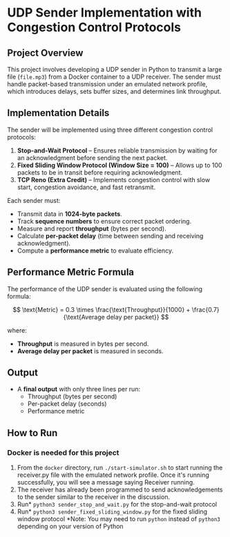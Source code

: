 # UDP Sender Implementation with Congestion Control Protocols

## Project Overview
This project involves developing a UDP sender in Python to transmit a large file (`file.mp3`) from a Docker container to a UDP receiver. The sender must handle packet-based transmission under an emulated network profile, which introduces delays, sets buffer sizes, and determines link throughput.

## Implementation Details
The sender will be implemented using three different congestion control protocols:

1. **Stop-and-Wait Protocol** – Ensures reliable transmission by waiting for an acknowledgment before sending the next packet.  
2. **Fixed Sliding Window Protocol (Window Size = 100)** – Allows up to 100 packets to be in transit before requiring acknowledgment.  
3. **TCP Reno (Extra Credit)** – Implements congestion control with slow start, congestion avoidance, and fast retransmit.

Each sender must:
- Transmit data in **1024-byte packets**.
- Track **sequence numbers** to ensure correct packet ordering.
- Measure and report **throughput** (bytes per second).
- Calculate **per-packet delay** (time between sending and receiving acknowledgment).
- Compute a **performance metric** to evaluate efficiency.

## Performance Metric Formula
The performance of the UDP sender is evaluated using the following formula:

$$
\text{Metric} = 0.3 \times \frac{\text{Throughput}}{1000} + \frac{0.7}{\text{Average delay per packet}}
$$

where:
- **Throughput** is measured in bytes per second.
- **Average delay per packet** is measured in seconds.

## Output
- A **final output** with only three lines per run:
  - Throughput (bytes per second)
  - Per-packet delay (seconds)
  - Performance metric

## How to Run
### Docker is needed for this project
1. From the ```docker``` directory, run ```./start-simulator.sh``` to start running the receiver.py file with the emulated network profile. Once it's running successfully, you will see a message saying Receiver running.
2. The receiver has already been programmed to send acknowledgements to the sender similar to the receiver in the discussion.
3. Run* ```python3 sender_stop_and_wait.py``` for the stop-and-wait protocol
4. Run* ```python3 sender_fixed_sliding_window.py``` for the fixed sliding window protocol
*Note: You may need to run ```python``` instead of ```python3``` depending on your version of Python
